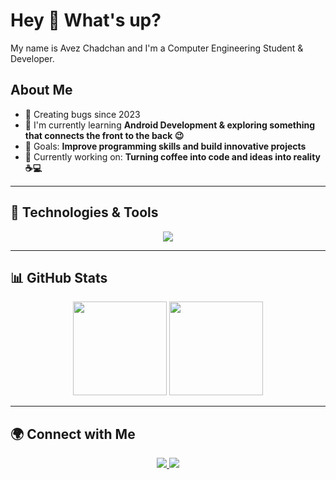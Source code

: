 # Hey 👋 What's up?

My name is Avez Chadchan and I'm a Computer Engineering Student & Developer.

## About Me
- 🐞 Creating bugs since 2023
- 🌱 I'm currently learning **Android Development & exploring something that connects the front to the back 😉**
- 🎯 Goals: **Improve programming skills and build innovative projects**
- 🚀 Currently working on: **Turning coffee into code and ideas into reality ☕💻**

---

## 🔧 Technologies & Tools  

<p align="center">
  <img src="https://skillicons.dev/icons?i=java,php,mysql,html,css,flutter,dart,cpp,androidstudio,vscode,git,github" />
</p>

---

## 📊 GitHub Stats  
<p align="center">
  <img src="https://github-readme-stats.vercel.app/api?username=AvezChadchan&show_icons=true&theme=midnight-purple&include_all_commits=true" height="150"/>
  <img src="https://github-readme-stats.vercel.app/api/top-langs/?username=AvezChadchan&layout=compact&theme=midnight-purple" height="150"/>
</p>

---

## 🌍 Connect with Me  
<p align="center">
  <a href="https://www.linkedin.com/in/avez-chadchan-924040276">
    <img src="https://img.shields.io/badge/LinkedIn-%230077B5.svg?style=for-the-badge&logo=linkedin&logoColor=white">
  </a>
  <a href="https://github.com/AvezChadchan">
    <img src="https://img.shields.io/badge/GitHub-%2312100E.svg?style=for-the-badge&logo=github&logoColor=white">
  </a>
</p>
